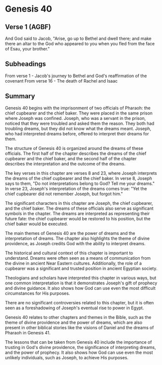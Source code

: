 # Genesis 40

## Verse 1 (AGBF)

And God said to Jacob, "Arise, go up to Bethel and dwell there; and make there an altar to the God who appeared to you when you fled from the face of Esau, your brother."

## Subheadings

From verse 1 - Jacob's journey to Bethel and God's reaffirmation of the covenant
From verse 16 - The death of Rachel and Isaac

## Summary

Genesis 40 begins with the imprisonment of two officials of Pharaoh: the chief cupbearer and the chief baker. They were placed in the same prison where Joseph was confined. Joseph, who was a servant in the prison, noticed that they were troubled and asked them the reason. They both had troubling dreams, but they did not know what the dreams meant. Joseph, who had interpreted dreams before, offered to interpret their dreams for them.

The structure of Genesis 40 is organized around the dreams of these officials. The first half of the chapter describes the dreams of the chief cupbearer and the chief baker, and the second half of the chapter describes the interpretation and the outcome of the dreams.

The key verses in this chapter are verses 8 and 23, where Joseph interprets the dreams of the chief cupbearer and the chief baker. In verse 8, Joseph says to them, "Do not interpretations belong to God? Tell me your dreams." In verse 23, Joseph's interpretation of the dreams comes true: "Yet the chief cupbearer did not remember Joseph, but forgot him."

The significant characters in this chapter are Joseph, the chief cupbearer, and the chief baker. The dreams of these officials also serve as significant symbols in the chapter. The dreams are interpreted as representing their future fate: the chief cupbearer would be restored to his position, but the chief baker would be executed.

The main themes of Genesis 40 are the power of dreams and the interpretation of dreams. The chapter also highlights the theme of divine providence, as Joseph credits God with the ability to interpret dreams.

The historical and cultural context of this chapter is important to understand. Dreams were often seen as a means of communication from the divine in ancient Near Eastern cultures. Additionally, the role of a cupbearer was a significant and trusted position in ancient Egyptian society.

Theologians and scholars have interpreted this chapter in various ways, but one common interpretation is that it demonstrates Joseph's gift of prophecy and divine guidance. It also shows how God can use even the most difficult circumstances for His purposes.

There are no significant controversies related to this chapter, but it is often seen as a foreshadowing of Joseph's eventual rise to power in Egypt.

Genesis 40 relates to other chapters and themes in the Bible, such as the theme of divine providence and the power of dreams, which are also present in other biblical stories like the visions of Daniel and the dreams of Pharaoh in Genesis 41.

The lessons that can be taken from Genesis 40 include the importance of trusting in God's divine providence, the significance of interpreting dreams, and the power of prophecy. It also shows how God can use even the most unlikely individuals, such as Joseph, to achieve His purposes.
